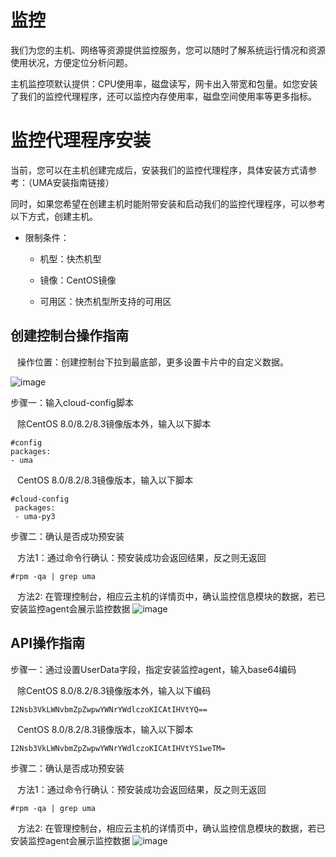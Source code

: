 # 监控


我们为您的主机、网络等资源提供监控服务，您可以随时了解系统运行情况和资源使用状况，方便定位分析问题。

主机监控项默认提供：CPU使用率，磁盘读写，网卡出入带宽和包量。如您安装了我们的监控代理程序，还可以监控内存使用率，磁盘空间使用率等更多指标。

# 监控代理程序安装

当前，您可以在主机创建完成后，安装我们的监控代理程序，具体安装方式请参考：（UMA安装指南链接）

同时，如果您希望在创建主机时能附带安装和启动我们的监控代理程序，可以参考以下方式，创建主机。

- 限制条件：

  - 机型：快杰机型

  - 镜像：CentOS镜像

  - 可用区：快杰机型所支持的可用区

## 创建控制台操作指南
&ensp; 操作位置：创建控制台下拉到最底部，更多设置卡片中的自定义数据。

![image](https://user-images.githubusercontent.com/91523214/191237686-ab92ed1a-741e-442d-b0a5-77011984a506.png)

步骤一：输入cloud-config脚本

&ensp; 除CentOS 8.0/8.2/8.3镜像版本外，输入以下脚本

```
#config
packages:
- uma
```
&ensp; CentOS 8.0/8.2/8.3镜像版本，输入以下脚本
```
#cloud-config
 packages:
 - uma-py3
```
步骤二：确认是否成功预安装

&ensp; 方法1：通过命令行确认：预安装成功会返回结果，反之则无返回
```
#rpm -qa | grep uma
```
&ensp; 方法2: 在管理控制台，相应云主机的详情页中，确认监控信息模块的数据，若已安装监控agent会展示监控数据
![image](https://user-images.githubusercontent.com/91523214/191244019-8a6cbdea-a3e5-4dec-b1df-c332864ed092.png)



## API操作指南
步骤一：通过设置UserData字段，指定安装监控agent，输入base64编码

&ensp; 除CentOS 8.0/8.2/8.3镜像版本外，输入以下编码

```
I2Nsb3VkLWNvbmZpZwpwYWNrYWdlczoKICAtIHVtYQ==
```
&ensp; CentOS 8.0/8.2/8.3镜像版本，输入以下脚本
```
I2Nsb3VkLWNvbmZpZwpwYWNrYWdlczoKICAtIHVtYS1weTM=
```

步骤二：确认是否成功预安装

&ensp; 方法1：通过命令行确认：预安装成功会返回结果，反之则无返回
```
#rpm -qa | grep uma
```
&ensp; 方法2: 在管理控制台，相应云主机的详情页中，确认监控信息模块的数据，若已安装监控agent会展示监控数据
![image](https://user-images.githubusercontent.com/91523214/191244019-8a6cbdea-a3e5-4dec-b1df-c332864ed092.png)


